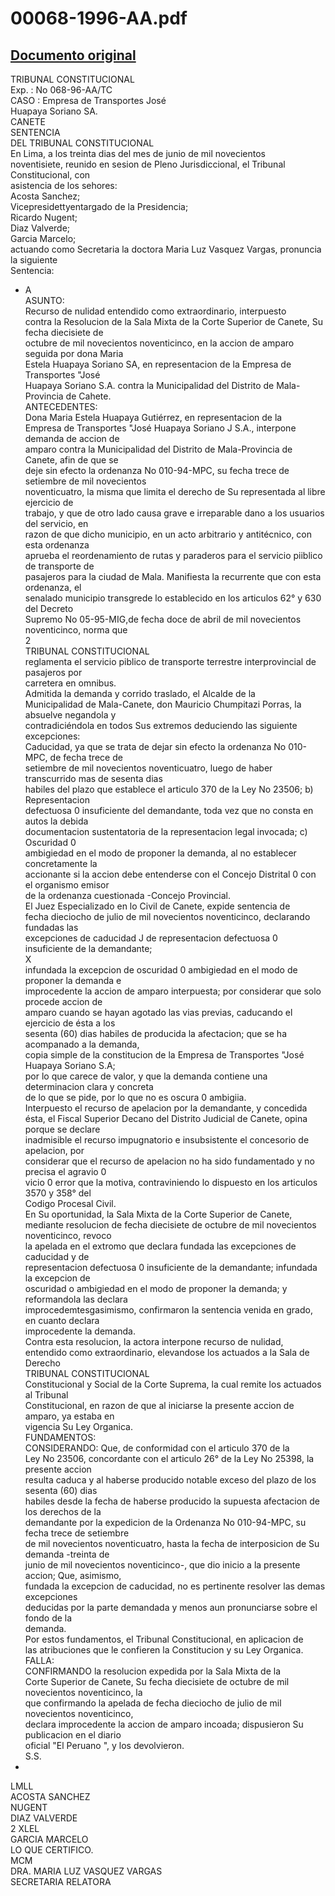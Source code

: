 
00068-1996-AA.pdf
=================
  
[Documento original](https://tc.gob.pe/jurisprudencia/1997/00068-1996-AA.pdf)  
---  
TRIBUNAL CONSTITUCIONAL  
Exp. : No 068-96-AA/TC  
CASO : Empresa de Transportes José  
Huapaya Soriano SA.  
CANETE  
SENTENCIA  
DEL TRIBUNAL CONSTITUCIONAL  
En Lima, a los treinta dias del mes de junio de mil novecientos  
noventisiete, reunido en sesion de Pleno Jurisdiccional, el Tribunal Constitucional, con  
asistencia de los sehores:  
Acosta Sanchez;  
Vicepresidettyentargado de la Presidencia;  
Ricardo Nugent;  
Diaz Valverde;  
Garcia Marcelo;  
actuando como Secretaria la doctora Maria Luz Vasquez Vargas, pronuncia la siguiente  
Sentencia:  
- A  
ASUNTO:  
Recurso de nulidad entendido como extraordinario, interpuesto  
contra la Resolucion de la Sala Mixta de la Corte Superior de Canete, Su fecha diecisiete de  
octubre de mil novecientos noventicinco, en la accion de amparo seguida por dona Maria  
Estela Huapaya Soriano SA, en representacion de la Empresa de Transportes "José  
Huapaya Soriano S.A. contra la Municipalidad del Distrito de Mala-Provincia de Cahete.  
ANTECEDENTES:  
Dona Maria Estela Huapaya Gutiérrez, en representacion de la  
Empresa de Transportes "José Huapaya Soriano J S.A., interpone demanda de accion de  
amparo contra la Municipalidad del Distrito de Mala-Provincia de Canete, afin de que se  
deje sin efecto la ordenanza No 010-94-MPC, su fecha trece de setiembre de mil novecientos  
noventicuatro, la misma que limita el derecho de Su representada al libre ejercicio de  
trabajo, y que de otro lado causa grave e irreparable dano a los usuarios del servicio, en  
razon de que dicho municipio, en un acto arbitrario y antitécnico, con esta ordenanza  
aprueba el reordenamiento de rutas y paraderos para el servicio piiblico de transporte de  
pasajeros para la ciudad de Mala. Manifiesta la recurrente que con esta ordenanza, el  
senalado municipio transgrede lo establecido en los articulos 62° y 630 del Decreto  
Supremo No 05-95-MIG,de fecha doce de abril de mil novecientos noventicinco, norma que  
2  
TRIBUNAL CONSTITUCIONAL  
reglamenta el servicio piblico de transporte terrestre interprovincial de pasajeros por  
carretera en omnibus.  
Admitida la demanda y corrido traslado, el Alcalde de la  
Municipalidad de Mala-Canete, don Mauricio Chumpitazi Porras, la absuelve negandola y  
contradiciéndola en todos Sus extremos deduciendo las siguiente excepciones:  
Caducidad, ya que se trata de dejar sin efecto la ordenanza No 010-MPC, de fecha trece de  
setiembre de mil novecientos noventicuatro, luego de haber transcurrido mas de sesenta dias  
habiles del plazo que establece el articulo 370 de la Ley No 23506; b) Representacion  
defectuosa 0 insuficiente del demandante, toda vez que no consta en autos la debida  
documentacion sustentatoria de la representacion legal invocada; c) Oscuridad 0  
ambigiedad en el modo de proponer la demanda, al no establecer concretamente la  
accionante si la accion debe entenderse con el Concejo Distrital 0 con el organismo emisor  
de la ordenanza cuestionada -Concejo Provincial.  
El Juez Especializado en lo Civil de Canete, expide sentencia de  
fecha dieciocho de julio de mil novecientos noventicinco, declarando fundadas las  
excepciones de caducidad J de representacion defectuosa 0 insuficiente de la demandante;  
X  
infundada la excepcion de oscuridad 0 ambigiedad en el modo de proponer la demanda e  
improcedente la accion de amparo interpuesta; por considerar que solo procede accion de  
amparo cuando se hayan agotado las vias previas, caducando el ejercicio de ésta a los  
sesenta (60) dias habiles de producida la afectacion; que se ha acompanado a la demanda,  
copia simple de la constitucion de la Empresa de Transportes "José Huapaya Soriano S.A;  
por lo que carece de valor, y que la demanda contiene una determinacion clara y concreta  
de lo que se pide, por lo que no es oscura 0 ambigiia.  
Interpuesto el recurso de apelacion por la demandante, y concedida  
ésta, el Fiscal Superior Decano del Distrito Judicial de Canete, opina porque se declare  
inadmisible el recurso impugnatorio e insubsistente el concesorio de apelacion, por  
considerar que el recurso de apelacion no ha sido fundamentado y no precisa el agravio 0  
vicio 0 error que la motiva, contraviniendo lo dispuesto en los articulos 3570 y 358° del  
Codigo Procesal Civil.  
En Su oportunidad, la Sala Mixta de la Corte Superior de Canete,  
mediante resolucion de fecha diecisiete de octubre de mil novecientos noventicinco, revoco  
la apelada en el extromo que declara fundada las excepciones de caducidad y de  
representacion defectuosa 0 insuficiente de la demandante; infundada la excepcion de  
oscuridad o ambigiedad en el modo de proponer la demanda; y reformandola las declara  
improcedemtesgasimismo, confirmaron la sentencia venida en grado, en cuanto declara  
improcedente la demanda.  
Contra esta resolucion, la actora interpone recurso de nulidad,  
entendido como extraordinario, elevandose los actuados a la Sala de Derecho  
TRIBUNAL CONSTITUCIONAL  
Constitucional y Social de la Corte Suprema, la cual remite los actuados al Tribunal  
Constitucional, en razon de que al iniciarse la presente accion de amparo, ya estaba en  
vigencia Su Ley Organica.  
FUNDAMENTOS:  
CONSIDERANDO: Que, de conformidad con el articulo 370 de la  
Ley No 23506, concordante con el articulo 26° de la Ley No 25398, la presente accion  
resulta caduca y al haberse producido notable exceso del plazo de los sesenta (60) dias  
habiles desde la fecha de haberse producido la supuesta afectacion de los derechos de la  
demandante por la expedicion de la Ordenanza No 010-94-MPC, su fecha trece de setiembre  
de mil novecientos noventicuatro, hasta la fecha de interposicion de Su demanda -treinta de  
junio de mil novecientos noventicinco-, que dio inicio a la presente accion; Que, asimismo,  
fundada la excepcion de caducidad, no es pertinente resolver las demas excepciones  
deducidas por la parte demandada y menos aun pronunciarse sobre el fondo de la  
demanda.  
Por estos fundamentos, el Tribunal Constitucional, en aplicacion de  
las atribuciones que le confieren la Constitucion y su Ley Organica.  
FALLA:  
CONFIRMANDO la resolucion expedida por la Sala Mixta de la  
Corte Superior de Canete, Su fecha diecisiete de octubre de mil novecientos noventicinco, la  
que confirmando la apelada de fecha dieciocho de julio de mil novecientos noventicinco,  
declara improcedente la accion de amparo incoada; dispusieron Su publicacion en el diario  
oficial "El Peruano ", y los devolvieron.  
S.S.  
-  
LMLL  
ACOSTA SANCHEZ  
NUGENT  
DIAZ VALVERDE  
2 XLEL  
GARCIA MARCELO  
LO QUE CERTIFICO.  
MCM  
DRA. MARIA LUZ VASQUEZ VARGAS  
SECRETARIA RELATORA